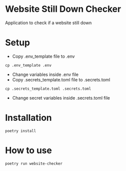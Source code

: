 # Website Still Down Checker
Application to check if a website still down


# Setup
- Copy .env_template file to .env
```shell script
cp .env_template .env
```
- Change variables inside .env file
- Copy .secrets_template.toml file to .secrets.toml
```shell script
cp .secrets_template.toml .secrets.toml
```
- Change secret variables inside .secrets.toml file

# Installation
```shell script
poetry install
```

# How to use
```shell script
poetry run website-checker
```
